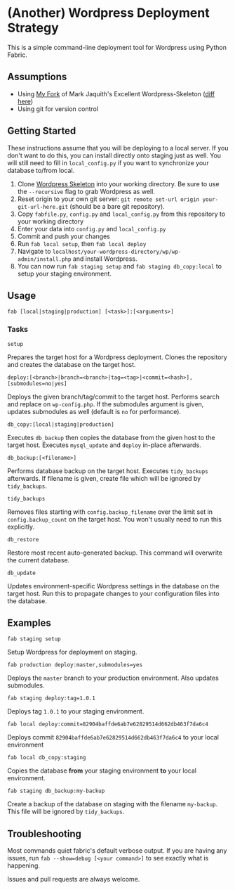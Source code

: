 (Another) Wordpress Deployment Strategy
================================
This is a simple command-line deployment tool for Wordpress using Python Fabric.

Assumptions
--------------------------------
* Using [My Fork](https://github.com/victormoukhortov/WordPress-Skeleton) of Mark Jaquith's Excellent Wordpress-Skeleton ([diff here](https://github.com/markjaquith/WordPress-Skeleton/compare/master...victormoukhortov:master))
* Using git for version control

Getting Started
--------------------------------
These instructions assume that you will be deploying to a local server. If you don't want to do this, you can install directly onto staging just as well. You will still need to fill in `local_config.py` if you want to synchronize your database to/from local.
1. Clone [Wordpress Skeleton](https://github.com/victormoukhortov/WordPress-Skeleton) into your working directory. Be sure to use the `--recursive` flag to grab Wordpress as well.
2. Reset origin to your own git server: `git remote set-url origin your-git-url-here.git` (should be a bare git repository).
3. Copy `fabfile.py`, `config.py` and `local_config.py` from this repository to your working directory
4. Enter your data into `config.py` and `local_config.py`
5. Commit and push your changes
6. Run `fab local setup`, then `fab local deploy`
7. Navigate to `localhost/your-wordpress-directory/wp/wp-admin/install.php` and install Wordpress.
8. You can now run `fab staging setup` and `fab staging db_copy:local` to setup your staging environment.


Usage
--------------------------------
    fab [local|staging|production] [<task>]:[<arguments>]

### Tasks

    setup

Prepares the target host for a Wordpress deployment. Clones the repository and creates the database on the target host.

    deploy:[<branch>|branch=<branch>|tag=<tag>|<commit=<hash>],[submodules=no|yes]

Deploys the given branch/tag/commit to the target host. Performs search and replace on `wp-config.php`. If the submodules argument is given, updates submodules as well (default is `no` for performance).

    db_copy:[local|staging|production]

Executes `db_backup` then copies the database from the given host to the target host. Executes `mysql_update` and `deploy` in-place afterwards.

    db_backup:[<filename>]

Performs database backup on the target host. Executes `tidy_backups` afterwards. If filename is given, create file which will be ignored by `tidy_backups`.

    tidy_backups

Removes files starting with `config.backup_filename` over the limit set in `config.backup_count` on the target host. You won't usually need to run this explicitly.

    db_restore
    
Restore most recent auto-generated backup. This command will overwrite the current database.

    db_update

Updates environment-specific Wordpress settings in the database on the target host. Run this to propagate changes to your configuration files into the database.

Examples
--------------------------------
    
    fab staging setup

Setup Wordpress for deployment on staging.
    
    fab production deploy:master,submodules=yes

Deploys the `master` branch to your production environment. Also updates submodules.

    fab staging deploy:tag=1.0.1

Deploys tag `1.0.1` to your staging environment.

    fab local deploy:commit=82904baffde6ab7e62829514d662db463f7da6c4
    
Deploys commit `82904baffde6ab7e62829514d662db463f7da6c4` to your local environment
    
    fab local db_copy:staging

Copies the database **from** your staging environment **to** your local environment.

    fab staging db_backup:my-backup

Create a backup of the database on staging with the filename `my-backup`. This file will be ignored by `tidy_backups`.

Troubleshooting
--------------------------------

Most commands quiet fabric's default verbose output. If you are having any issues, run `fab --show=debug [<your command>]` to see exactly what is happening. 

Issues and pull requests are always welcome.